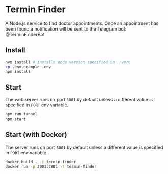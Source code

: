 # Termin Finder

A Node.js service to find doctor appointments. Once an appointment has been found a notification will be sent to the Telegram bot: @TerminFinderBot

## Install

```sh
nvm install # installs node version specified in .nvmrc
cp .env.example .env
npm install
```

## Start

The web server runs on port `3001` by default unless a different value is specified in `PORT` env variable.

```sh
npm run tunnel
npm start
```

## Start (with Docker)

The server runs on port `3001` by default unless a different value is specified in `PORT` env variable.

```sh
docker build . -t termin-finder
docker run -p 3001:3001 -t termin-finder
```
